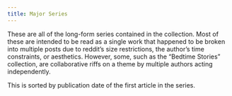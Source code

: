 ```yaml
---
title: Major Series
---
```


These are all of the long-form series contained in the collection. Most of these
are intended to be read as a single work that happened to be broken into
multiple posts due to reddit’s size restrictions, the author’s time constraints,
or aesthetics. However, some, such as the “Bedtime Stories” collection, are
collaborative riffs on a theme by multiple authors acting independently.

This is sorted by publication date of the first article in the series.
